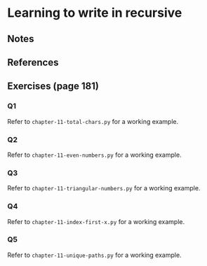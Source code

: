 # Learning to write in recursive

## Notes


## References


## Exercises (page 181)

### Q1
Refer to `chapter-11-total-chars.py` for a working example.

### Q2
Refer to `chapter-11-even-numbers.py` for a working example.

### Q3
Refer to `chapter-11-triangular-numbers.py` for a working example.

### Q4
Refer to `chapter-11-index-first-x.py` for a working example.

### Q5
Refer to `chapter-11-unique-paths.py` for a working example.
